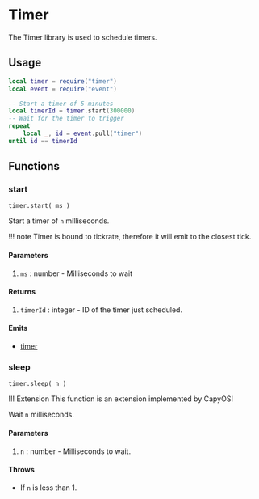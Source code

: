 # Timer

The Timer library is used to schedule timers.

## Usage

```lua
local timer = require("timer")
local event = require("event")

-- Start a timer of 5 minutes
local timerId = timer.start(300000)
-- Wait for the timer to trigger
repeat
    local _, id = event.pull("timer")
until id == timerId
```

## Functions

### start

`timer.start( ms )`

Start a timer of `n` milliseconds.

!!! note
	Timer is bound to tickrate, therefore it will emit to the closest tick.

#### Parameters

1. `ms` : number - Milliseconds to wait

#### Returns

1. `timerId` : integer - ID of the timer just scheduled.

#### Emits

* [timer](/Events/timer)

### sleep

`timer.sleep( n )`

!!! Extension
	This function is an extension implemented by CapyOS!

Wait `n` milliseconds.

#### Parameters

1. `n` : number - Milliseconds to wait.

#### Throws

* If `n` is less than 1.
